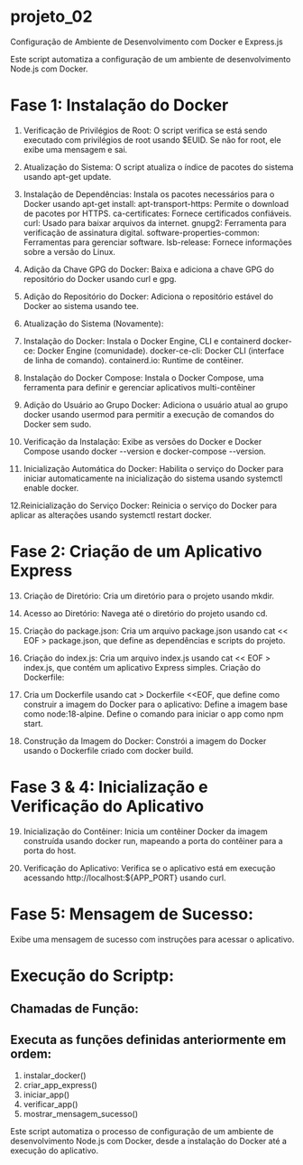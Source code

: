 # projeto_02
 Configuração de Ambiente de Desenvolvimento com Docker e Express.js

Este script automatiza a configuração de um ambiente de desenvolvimento Node.js com Docker. 

# Fase 1: Instalação do Docker

1. Verificação de Privilégios de Root:
   O script verifica se está sendo executado com privilégios de root usando $EUID. Se não for root, ele exibe uma mensagem e sai.
   
2. Atualização do Sistema:
  O script atualiza o índice de pacotes do sistema usando apt-get update.

3. Instalação de Dependências:
  Instala os pacotes necessários para o Docker usando apt-get install:
    apt-transport-https: Permite o download de pacotes por HTTPS.
    ca-certificates: Fornece certificados confiáveis.
    curl: Usado para baixar arquivos da internet.
    gnupg2: Ferramenta para verificação de assinatura digital.
    software-properties-common: Ferramentas para gerenciar software.
    lsb-release: Fornece informações sobre a versão do Linux.

4. Adição da Chave GPG do Docker:
   Baixa e adiciona a chave GPG do repositório do Docker usando curl e gpg.

5. Adição do Repositório do Docker:
   Adiciona o repositório estável do Docker ao sistema usando tee.

6. Atualização do Sistema (Novamente):

7. Instalação do Docker:
 Instala o Docker Engine, CLI e containerd
   docker-ce: Docker Engine (comunidade).
   docker-ce-cli: Docker CLI (interface de linha de comando).
   containerd.io: Runtime de contêiner.
   
8. Instalação do Docker Compose:
   Instala o Docker Compose, uma ferramenta para definir e gerenciar aplicativos multi-contêiner
   
9. Adição do Usuário ao Grupo Docker:
  Adiciona o usuário atual ao grupo docker usando usermod para permitir a execução de comandos do Docker sem sudo.

10. Verificação da Instalação:
   Exibe as versões do Docker e Docker Compose usando docker --version e docker-compose --version.

11. Inicialização Automática do Docker:
   Habilita o serviço do Docker para iniciar automaticamente na inicialização do sistema usando systemctl enable docker.

12.Reinicialização do Serviço Docker:
    Reinicia o serviço do Docker para aplicar as alterações usando systemctl restart docker.

# Fase 2: Criação de um Aplicativo Express

13. Criação de Diretório:
  Cria um diretório para o projeto usando mkdir.
14. Acesso ao Diretório:
  Navega até o diretório do projeto usando cd.
15. Criação do package.json:
  Cria um arquivo package.json usando cat << EOF > package.json, que define as dependências e scripts do projeto.
16. Criação do index.js:
   Cria um arquivo index.js usando cat << EOF > index.js, que contém um aplicativo Express simples.
Criação do Dockerfile:
17. Cria um Dockerfile usando cat > Dockerfile <<EOF, que define como construir a imagem do Docker para o aplicativo:
  Define a imagem base como node:18-alpine.
  Define o comando para iniciar o app como npm start.

18. Construção da Imagem do Docker:
   Constrói a imagem do Docker usando o Dockerfile criado com docker build.

# Fase 3 & 4: Inicialização e Verificação do Aplicativo

19. Inicialização do Contêiner:
 Inicia um contêiner Docker da imagem construída usando docker run, mapeando a porta do contêiner para a porta do host.

20. Verificação do Aplicativo:
  Verifica se o aplicativo está em execução acessando http://localhost:${APP_PORT} usando curl.

# Fase 5: Mensagem de Sucesso:
Exibe uma mensagem de sucesso com instruções para acessar o aplicativo.

# Execução do Scriptp:
## Chamadas de Função:
## Executa as funções definidas anteriormente em ordem:
1. instalar_docker()
2. criar_app_express()
3. iniciar_app()
4. verificar_app()
5. mostrar_mensagem_sucesso()
   
Este script automatiza o processo de configuração de um ambiente de desenvolvimento Node.js com Docker, desde a instalação do Docker até a execução do aplicativo.
